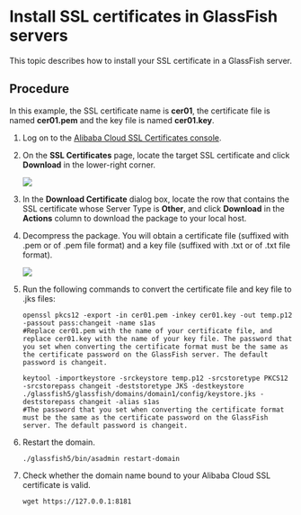 # Install SSL certificates in GlassFish servers

This topic describes how to install your SSL certificate in a GlassFish server.

## Procedure

In this example, the SSL certificate name is **cer01**, the certificate file is named **cer01.pem** and the key file is named **cer01.key**.

1.  Log on to the [Alibaba Cloud SSL Certificates console](https://yundunnext.console.aliyun.com/?p=casnext#/overview/cn-hangzhou).
2.  On the **SSL Certificates** page, locate the target SSL certificate and click **Download** in the lower-right corner.

    ![](https://static-aliyun-doc.oss-accelerate.aliyuncs.com/assets/img/en-US/9199797851/p33499.png)

3.  In the **Download Certificate** dialog box, locate the row that contains the SSL certificate whose Server Type is **Other**, and click **Download** in the **Actions** column to download the package to your local host.
4.  Decompress the package. You will obtain a certificate file \(suffixed with .pem or of .pem file format\) and a key file \(suffixed with .txt or of .txt file format\).

    ![](https://static-aliyun-doc.oss-accelerate.aliyuncs.com/assets/img/77568/156888038934118_en-US.png)

5.  Run the following commands to convert the certificate file and key file to .jks files:

    ```
    openssl pkcs12 -export -in cer01.pem -inkey cer01.key -out temp.p12 -passout pass:changeit -name s1as
    #Replace cer01.pem with the name of your certificate file, and replace cer01.key with the name of your key file. The password that you set when converting the certificate format must be the same as the certificate password on the GlassFish server. The default password is changeit.
    ```

    ```
    keytool -importkeystore -srckeystore temp.p12 -srcstoretype PKCS12 -srcstorepass changeit -deststoretype JKS -destkeystore ./glassfish5/glassfish/domains/domain1/config/keystore.jks -deststorepass changeit -alias s1as
    #The password that you set when converting the certificate format must be the same as the certificate password on the GlassFish server. The default password is changeit.
    ```

6.  Restart the domain.

    ```
    ./glassfish5/bin/asadmin restart-domain
    ```

7.  Check whether the domain name bound to your Alibaba Cloud SSL certificate is valid.

    ```
    wget https://127.0.0.1:8181
    ```


